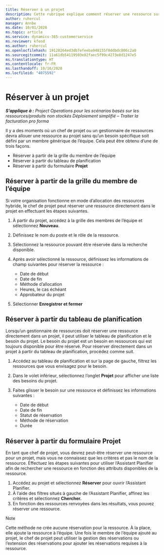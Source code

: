 ```yaml
---
title: Réserver à un projet
description: Cette rubrique explique comment réserver une ressource sur un projet.
author: ruhercul
manager: Annbe
ms.date: 10/01/2020
ms.topic: article
ms.service: dynamics-365-customerservice
ms.reviewer: kfend
ms.author: ruhercul
ms.openlocfilehash: 19128264ed3db7efeeba948155f0ddbdc806c2a0
ms.sourcegitcommit: 11a61db54119503e82faec5f99c4273e8d1247e5
ms.translationtype: HT
ms.contentlocale: fr-FR
ms.lasthandoff: 10/16/2020
ms.locfileid: "4075592"
---
```

# <a name="book-to-a-project"></a>Réserver à un projet

_**S’applique à :** Project Operations pour les scénarios basés sur les ressources/produits non stockés Déploiement simplifié – Traiter la facturation pro forma_

Il y a des moments où un chef de projet ou un gestionnaire de ressources devra allouer une ressource au projet sans qu’un besoin spécifique soit défini par un membre générique de l’équipe. Cela peut être obtenu d’une de trois façons.

- Réserver à partir de la grille du membre de l’équipe
- Réserver à partir du tableau de planification
- Réserver à partir du formulaire **Projet**

## <a name="book-from-the-team-member-grid"></a>Réserver à partir de la grille du membre de l’équipe

Si votre organisation fonctionne en mode d’allocation des ressources hybride, le chef de projet peut réserver une ressource directement dans le projet en effectuant les étapes suivantes.

1. À partir du projet, accédez à la grille des membres de l’équipe et sélectionnez **Nouveau**.
2. Définissez le nom du poste et le rôle de la ressource.
3. Sélectionnez la ressource pouvant être réservée dans la recherche disponible.
4. Après avoir sélectionné la ressource, définissez les informations de champ suivantes pour réserver la ressource :

    - Date de début
    - Date de fin
    - Méthode d’allocation
    - Heures, le cas échéant
    - Approbateur du projet

6. Sélectionner **Enregistrer et fermer**

## <a name="book-from-the-schedule-board"></a>Réserver à partir du tableau de planification

Lorsqu’un gestionnaire de ressources doit réserver une ressource directement dans un projet, il peut utiliser le tableau de planification et le besoin du projet. Le besoin du projet est un besoin en ressources qui est toujours disponible pour être réservé. Pour réserver directement dans un projet à partir du tableau de planification, procédez comme suit.

1. Accédez au tableau de planification et sur la page de gauche, filtrez les ressources que vous envisagez pour le besoin.
2. Dans le volet inférieur, sélectionnez l’onglet **Projet** pour afficher une liste des besoins du projet.
3. Faites glisser le besoin sur une ressource et définissez les informations suivantes :

    - Date de début
    - Date de fin
    - Statut de réservation
    - Méthode de réservation
    - Durée

## <a name="book-from-the-project-form"></a>Réserver à partir du formulaire Projet

En tant que chef de projet, vous devrez peut-être réserver une ressource pour un projet, mais vous ne connaissez que les critères et pas le nom de la ressource. Effectuez les étapes suivantes pour utiliser l’Assistant Planifier afin de rechercher une ressource en fonction des attributs disponibles de la ressource. 

1. Accédez au projet et sélectionnez **Réserver** pour ouvrir l’Assistant Planifier.
2. À l’aide des filtres situés à gauche de l’Assistant Planifier, affinez les critères et sélectionnez **Chercher.**
3. En fonction des ressources renvoyées dans les résultats, vous pouvez réserver une ressource.

> [!NOTE]
> Cette méthode ne crée aucune réservation pour la ressource. À la place, elle ajoute la ressource à l’équipe. Une fois le membre de l’équipe ajouté au projet, le chef de projet peut utiliser la gestion des réservations ou l’extension des réservations pour ajouter les réservations requises à la ressource.
